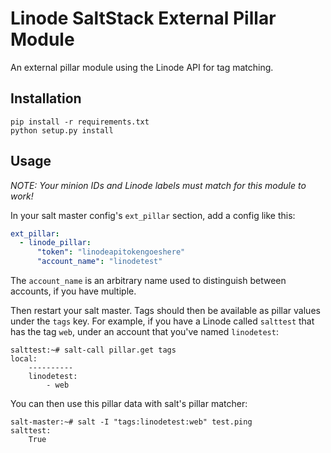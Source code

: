 # Linode SaltStack External Pillar Module

An external pillar module using the Linode API for tag matching.

## Installation

```
pip install -r requirements.txt
python setup.py install
```

## Usage

*NOTE: Your minion IDs and Linode labels must match for this module to work!*

In your salt master config's `ext_pillar` section, add a config like this:

```yaml
ext_pillar:
  - linode_pillar:
      "token": "linodeapitokengoeshere"
      "account_name": "linodetest"
```

The `account_name` is an arbitrary name used to distinguish between
accounts, if you have multiple.

Then restart your salt master. Tags should then be available as pillar
values under the `tags` key. For example, if you have a Linode called
`salttest` that has the tag `web`, under an account that you've named
`linodetest`:

```
salttest:~# salt-call pillar.get tags
local:
    ----------
    linodetest:
        - web
```

You can then use this pillar data with salt's pillar matcher:

```
salt-master:~# salt -I "tags:linodetest:web" test.ping
salttest:
    True
```
